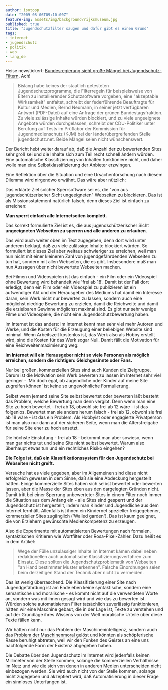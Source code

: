 ```yaml
---
author: isotopp
date: "2009-08-06T09:10:00Z"
feature-img: assets/img/background/rijksmuseum.jpg
published: true
title: "Jugendschutzfilter saugen und dafür gibt es einen Grund"
tags:
- internet
- jugendschutz
- politik
- web
- lang_de
---
```

Heise newstickert: 
[Bundesregierung sieht große Mängel bei
Jugendschutz-Filtern](http://www.heise.de/newsticker/Bundesregierung-sieht-grosse-Maengel-bei-Jugendschutz-Filtern--/meldung/143110).
Ach!

> Bislang habe keines der staatlich getesteten Jugendschutzprogramme, die
> Filterregeln für beispielsweise von Eltern zu installierender
> Schutzsoftware vorgeben, eine "akzeptable Wirksamkeit" entfaltet, schreibt
> der federführende Beauftragte für Kultur und Medien, Bernd Neumann, in
> seiner jetzt verfügbaren Antwort (PDF-Datei) auf eine Anfrage der grünen
> Bundestagsfraktion. Zu viele zulässige Inhalte würden blockiert, und zu
> viele ungeeignete Angebote würden durchgelassen, schreibt der
> CDU-Politiker unter Berufung auf Tests im Prüflabor der Kommission für
> Jugendmedienschutz (KJM) bei der länderübergreifenden Stelle
> jugendschutz.net. Beide Mängel seien nicht wünschenswert.

Der Bericht hebt weiter darauf ab, daß die Anzahl der zu bewertenden Sites
sehr groß sei und die Inhalte sich zum Teil recht schnell ändern würden.
Eine automatische Klassifizierung von Inhalten funktioniere nicht, und daher
wolle man eine Selbstklassifizierung der Anbieter erzwingen.

Eine Reflektion über die Situation und eine Ursachenforschung nach diesem
Dilemma wird nirgendwo erwähnt. Das wäre aber nützlich:

Das erklärte Ziel solcher Sperrsoftware sei es, die "von aus
jugendschützerischer Sicht ungeeigneten" Webseiten zu blockieren. Das ist
als Missionsstatement natürlich falsch, denn dieses Ziel ist einfach zu
erreichen: 

**Man sperrt einfach alle Internetseiten komplett.**

Das korrekt formulierte Ziel ist es, die aus jugendschützerischer Sicht
**ungeeigneten Webseiten zu sperren _und_ alle anderen zu erlauben**.

Das wird auch weiter oben im Text zugegeben, denn dort wird unter anderem
beklagt, daß zu viele zulässige Inhalte blockiert würden. So formuliert ist
dieses Ziel aber weitaus schwieriger zu erreichen, weil man nun nicht mit
einer kleineren Zahl von jugendgefährdenden Webseiten zu tun hat, sondern
mit allen Webseiten, die es gibt. Insbesondere muß man nun Aussagen über
nicht bewertete Webseiten machen.

Bei Filmen und Videospielen ist das einfach - ein Film oder ein Videospiel
ohne Bewertung wird behandelt wie 'frei ab 18'. Damit ist der Fall dort
erledigt, denn ein Film oder ein Videospiel zu publizieren ist ein
aufwendiger Akt und der Herausgeber des Mediums hat damit ein Interesse
daran, sein Werk nicht nur bewerten zu lassen, sondern auch eine möglichst
niedrige Bewertung zu erzielen, damit die Reichweite und damit die
erzielbaren Gewinne möglichst maximal sind. Es gibt nur sehr wenige Filme
und Videospiele, die nicht eine Jugendschutzbewertung haben.

Im Internet ist das anders: Im Internet kennt man sehr viel mehr Autoren und
Werke, und die Kosten für die Erzeugung einer beliebigen Website sind
minimal. Wenn Arbeitszeit kostenlos ist, das Werk also als Hobby erstellt
wird, sind die Kosten für das Werk sogar Null. Damit fällt die Motivation
für eine Reichweitenmaximierung weg:

**Im Internet will ein Herausgeber nicht so viele Personen als möglich
erreichen, sondern die richtigen: Gleichgesinnte oder Fans.**

Nur bei großen, kommerziellen Sites sind auch Kunden die Zielgruppe. Darum
ist die Motivation sein Werk bewerten zu lassen im Internet sehr viel
geringer - 'Mir doch egal, ob Jugendliche oder Kinder auf meine Site
zugreifen können' ist keine so ungewöhnliche Formulierung.

Selbst wenn jemand seine Site selbst bewertet oder bewerten läßt besteht das
Problem, welche Bewertung man denn vergibt. Denn wenn man eine Site zu hoch
bewertet - frei ab 18, obwohl sie frei ab 12 wäre - ist das folgenlos.
Bewertet man sie anders herum falsch - frei ab 12, obwohl sie frei ab 18
wäre - ist das ein Problem. Als Hobbyist oder engagierte Privatperson ist
man also nur dann auf der sicheren Seite, wenn man die Altersfreigabe für
seine Site eher zu hoch ansetzt.

Die höchste Einstufung - frei ab 18 - bekommt man aber sowieso, wenn man gar
nichts tut und seine Site nicht selbst bewertet. Warum also überhaupt etwas
tun und ein rechtliches Risiko eingehen?

**Die Folge ist, daß ein Klassifikationssystem für den Jugendschutz bei
Webseiten nicht greift.**

Versuche hat es viele gegeben, aber im Allgemeinen sind diese nicht
erfolgreich gewesen in dem Sinne, daß sie eine Abdeckung hergestellt hätten.
Einige kommerzielle Sites haben sich selbst bewertet oder bewerten lassen,
aber die Masse der Sites eben aus den dargelegten Gründen nicht. Damit tritt
bei einer Sperrung unbewerteter Sites in einem Filter noch immer die
Situation aus dem Anfang ein - alle Sites sind gesperrt und der Jugendschutz
ist hergestellt, indem man Kinder und Jugendliche aus dem Internet fernhält.
Allenfalls ist ihnen ein Kindernet spezieller freigegebener, kommerzieller
Sites zugänglich ('Walled garden'). Das ist kaum geeignet, die von Erziehern
gewünschte Medienkompetenz zu erzeugen.

Also die Experimente mit automatisierten Bewertungen nach formalen,
syntaktischen Kritieren wie Wortfilter oder Rosa-Pixel-Zähler. Dazu heißt es
in dem Artikel:

> Wege der Fülle unzulässiger Inhalte im Internet kämen dabei neben
> redaktionellen auch automatische Klassifizierungsverfahren zum Einsatz.
> Diese sollten die Jugendschutzproblematik von Webseiten "an Hand
> bestimmter Muster erkennen". Falsche Einordnungen seien beim derzeitigen
> Stand der Technik aber nicht zu vermeiden.

Das ist wenig überraschend. Die Klassifizierung einer Site nach
Jugendgefährdung ist am Ende eben keine syntaktische, sondern eine
semantische und moralische - es kommt nicht auf die verwendeten Worte an,
sondern was mit ihnen gesagt wird und wie das zu bewerten ist. Würden solche
automatisierten Filter tatsächlich zuverlässig funktionieren, hätten wir
eine Maschine gebaut, die in der Lage ist, Texte zu verstehen und auf der
Grundlage ihres Wissens von der Welt moralische Urteile über diese Texte
fällen kann. 

Wir hätten nicht nur das Problem der Maschinenintelligenz, sondern auch das
[Problem der Maschinenmoral](http://blog.fefe.de/?ts=b486a79a) gelöst und
könnten als schöpferische Rasse beruhigt abtreten, weil wir den Funken des
Geistes an eine uns nachfolgende Form der Existenz abgegeben haben.

Die Debatte über den Jugendschutz im Internet wird jedenfalls keinen
Millimeter von der Stelle kommen, solange die kommerziellen Verhältnisse im
Netz und wie die sich von denen in anderen Medien unterscheiden nicht
einbezogen werden. Sie wird auch nicht von der Stelle kommen, solange nicht
zugegeben und akzeptiert wird, daß Automatisierung in dieser Frage ein
sinnloses Unterfangen ist.
